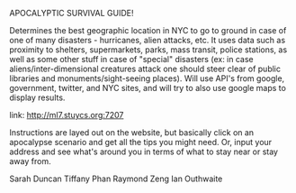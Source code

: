 APOCALYPTIC SURVIVAL GUIDE!

Determines the best geographic location in NYC to go to ground in case of one of many disasters - hurricanes, alien attacks, etc. It uses data such as proximity to shelters, supermarkets, parks, mass transit, police stations, as well as some other stuff in case of "special" disasters (ex: in case aliens/inter-dimensional creatures attack one should steer clear of public libraries and monuments/sight-seeing places). Will use API's from google, government, twitter, and NYC sites, and will try to also use google maps to display results.

link: http://ml7.stuycs.org:7207

Instructions are layed out on the website, but basically click on an apocalypse scenario and get all the tips you might need. Or, input your address and see what's around you in terms of what to stay near or stay away from.

Sarah Duncan
Tiffany Phan
Raymond Zeng
Ian Outhwaite